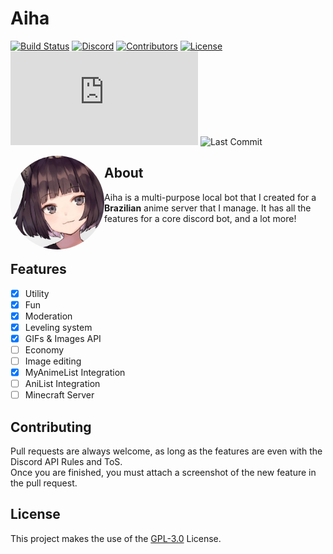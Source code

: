 Aiha
=======
[![Build Status](https://img.shields.io/travis/Kevinwkz/Aiha/master?style=for-the-badge)](https://travis-ci.org/Kevinwkz/Aiha)
[![Discord](https://img.shields.io/discord/739910960810295338?color=%237289DA&label=Discord&style=for-the-badge)](https://discord.gg/zz6zFS5)
[![Contributors](https://img.shields.io/github/contributors/Kevinwkz/Aiha?style=for-the-badge)](https://github.com/Kevinwkz/Aiha/graphs/contributors)
[![License](https://img.shields.io/github/license/Kevinwkz/Aiha?style=for-the-badge)](LICENSE)
[![Node Version](https://img.shields.io/node/v/discord.js?style=for-the-badge)](https://nodejs.org/)
![Last Commit](https://img.shields.io/github/last-commit/Kevinwkz/Aiha/master?color=%23038cfc&style=for-the-badge)

<img align="left" width="150" height="150" src="/assets/images/avatar.jpg" style="border-radius: 50%">

About
----

Aiha is a multi-purpose local bot that I created for a **Brazilian** anime server that I manage.
It has all the features for a core discord bot, and a lot more!

<br>

Features
--------

- [x] Utility
- [x] Fun
- [x] Moderation
- [x] Leveling system
- [x] GIFs & Images API
- [ ] Economy
- [ ] Image editing
- [x] MyAnimeList Integration
- [ ] AniList Integration
- [ ] Minecraft Server

Contributing
------------
Pull requests are always welcome, as long as the features are even with the Discord API Rules and ToS.<br>
Once you are finished, you must attach a screenshot of the new feature in the pull request.

License
-------
This project makes the use of the [GPL-3.0](https://www.gnu.org/licenses/gpl-3.0.en.html) License.
